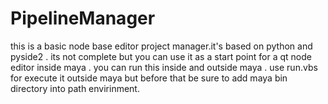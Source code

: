 # PipelineManager
this is a basic node base editor project manager.it's based on python and pyside2 . its not complete but you can use it as a start point for a qt node editor inside maya .
you can run this inside and outside maya .
use run.vbs for execute it outside maya but before that be sure to add maya bin directory into path envirinment.
